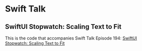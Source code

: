 # Swift Talk
## SwiftUI Stopwatch: Scaling Text to Fit

This is the code that accompanies Swift Talk Episode 194: [SwiftUI Stopwatch: Scaling Text to Fit](https://talk.objc.io/episodes/S01E194-scaling-text-to-fit)
